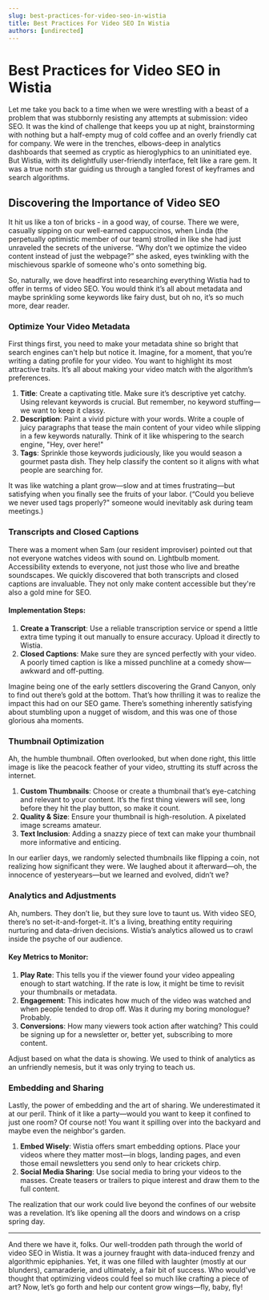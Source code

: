 ```yaml
---
slug: best-practices-for-video-seo-in-wistia
title: Best Practices For Video SEO In Wistia
authors: [undirected]
---
```



# Best Practices for Video SEO in Wistia

Let me take you back to a time when we were wrestling with a beast of a problem that was stubbornly resisting any attempts at submission: video SEO. It was the kind of challenge that keeps you up at night, brainstorming with nothing but a half-empty mug of cold coffee and an overly friendly cat for company. We were in the trenches, elbows-deep in analytics dashboards that seemed as cryptic as hieroglyphics to an uninitiated eye. But Wistia, with its delightfully user-friendly interface, felt like a rare gem. It was a true north star guiding us through a tangled forest of keyframes and search algorithms.

## Discovering the Importance of Video SEO

It hit us like a ton of bricks - in a good way, of course. There we were, casually sipping on our well-earned cappuccinos, when Linda (the perpetually optimistic member of our team) strolled in like she had just unraveled the secrets of the universe. “Why don’t we optimize the video content instead of just the webpage?” she asked, eyes twinkling with the mischievous sparkle of someone who's onto something big. 

So, naturally, we dove headfirst into researching everything Wistia had to offer in terms of video SEO. You would think it’s all about metadata and maybe sprinkling some keywords like fairy dust, but oh no, it’s so much more, dear reader.

### Optimize Your Video Metadata

First things first, you need to make your metadata shine so bright that search engines can't help but notice it. Imagine, for a moment, that you’re writing a dating profile for your video. You want to highlight its most attractive traits. It’s all about making your video match with the algorithm’s preferences.

1. **Title**: Create a captivating title. Make sure it’s descriptive yet catchy. Using relevant keywords is crucial. But remember, no keyword stuffing—we want to keep it classy.
2. **Description**: Paint a vivid picture with your words. Write a couple of juicy paragraphs that tease the main content of your video while slipping in a few keywords naturally. Think of it like whispering to the search engine, "Hey, over here!"
3. **Tags**: Sprinkle those keywords judiciously, like you would season a gourmet pasta dish. They help classify the content so it aligns with what people are searching for.

It was like watching a plant grow—slow and at times frustrating—but satisfying when you finally see the fruits of your labor. (“Could you believe we never used tags properly?" someone would inevitably ask during team meetings.)

### Transcripts and Closed Captions

There was a moment when Sam (our resident improviser) pointed out that not everyone watches videos with sound on. Lightbulb moment. Accessibility extends to everyone, not just those who live and breathe soundscapes. We quickly discovered that both transcripts and closed captions are invaluable. They not only make content accessible but they're also a gold mine for SEO. 

#### Implementation Steps:

1. **Create a Transcript**: Use a reliable transcription service or spend a little extra time typing it out manually to ensure accuracy. Upload it directly to Wistia. 
2. **Closed Captions**: Make sure they are synced perfectly with your video. A poorly timed caption is like a missed punchline at a comedy show—awkward and off-putting.

Imagine being one of the early settlers discovering the Grand Canyon, only to find out there’s gold at the bottom. That’s how thrilling it was to realize the impact this had on our SEO game. There’s something inherently satisfying about stumbling upon a nugget of wisdom, and this was one of those glorious aha moments.

### Thumbnail Optimization

Ah, the humble thumbnail. Often overlooked, but when done right, this little image is like the peacock feather of your video, strutting its stuff across the internet. 

1. **Custom Thumbnails**: Choose or create a thumbnail that’s eye-catching and relevant to your content. It’s the first thing viewers will see, long before they hit the play button, so make it count. 
2. **Quality & Size**: Ensure your thumbnail is high-resolution. A pixelated image screams amateur.
3. **Text Inclusion**: Adding a snazzy piece of text can make your thumbnail more informative and enticing.

In our earlier days, we randomly selected thumbnails like flipping a coin, not realizing how significant they were. We laughed about it afterward—oh, the innocence of yesteryears—but we learned and evolved, didn’t we?

### Analytics and Adjustments

Ah, numbers. They don’t lie, but they sure love to taunt us. With video SEO, there’s no set-it-and-forget-it. It's a living, breathing entity requiring nurturing and data-driven decisions. Wistia’s analytics allowed us to crawl inside the psyche of our audience. 

#### Key Metrics to Monitor:

1. **Play Rate**: This tells you if the viewer found your video appealing enough to start watching. If the rate is low, it might be time to revisit your thumbnails or metadata.
2. **Engagement**: This indicates how much of the video was watched and when people tended to drop off. Was it during my boring monologue? Probably. 
3. **Conversions**: How many viewers took action after watching? This could be signing up for a newsletter or, better yet, subscribing to more content.

Adjust based on what the data is showing. We used to think of analytics as an unfriendly nemesis, but it was only trying to teach us.

### Embedding and Sharing

Lastly, the power of embedding and the art of sharing. We underestimated it at our peril. Think of it like a party—would you want to keep it confined to just one room? Of course not! You want it spilling over into the backyard and maybe even the neighbor's garden.

1. **Embed Wisely**: Wistia offers smart embedding options. Place your videos where they matter most—in blogs, landing pages, and even those email newsletters you send only to hear crickets chirp.
2. **Social Media Sharing**: Use social media to bring your videos to the masses. Create teasers or trailers to pique interest and draw them to the full content.

The realization that our work could live beyond the confines of our website was a revelation. It’s like opening all the doors and windows on a crisp spring day.

---

And there we have it, folks. Our well-trodden path through the world of video SEO in Wistia. It was a journey fraught with data-induced frenzy and algorithmic epiphanies. Yet, it was one filled with laughter (mostly at our blunders), camaraderie, and ultimately, a fair bit of success. Who would've thought that optimizing videos could feel so much like crafting a piece of art? Now, let’s go forth and help our content grow wings—fly, baby, fly!